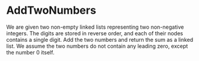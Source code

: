 # AddTwoNumbers
We are given two non-empty linked lists representing two non-negative integers. The digits are stored in reverse order, and each of their nodes contains a single digit. Add the two numbers and return the sum as a linked list.
We assume the two numbers do not contain any leading zero, except the number 0 itself.

 
